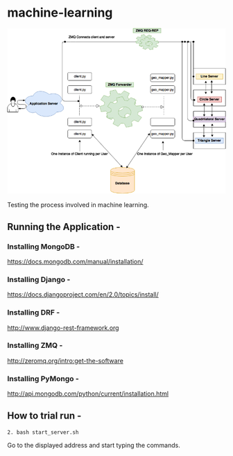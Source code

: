 # machine-learning
![alt text](Space_view.png "Flow Diagram")

Testing the process involved in machine learning.

## Running the Application - 
### Installing MongoDB -
https://docs.mongodb.com/manual/installation/
### Installing Django -
https://docs.djangoproject.com/en/2.0/topics/install/
### Installing DRF -
http://www.django-rest-framework.org
### Installing ZMQ - 
http://zeromq.org/intro:get-the-software
### Installing PyMongo -
http://api.mongodb.com/python/current/installation.html
## How to trial run - 
```
2. bash start_server.sh
```
Go to the  displayed address and start typing the commands.

